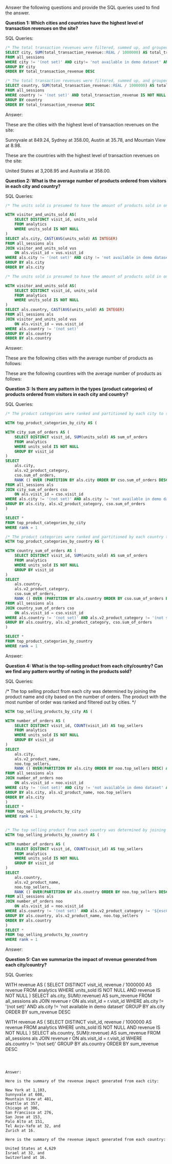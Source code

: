 Answer the following questions and provide the SQL queries used to find the answer.

    
**Question 1: Which cities and countries have the highest level of transaction revenues on the site?**


SQL Queries:

```sql
/* The total transaction revenues were filtered, summed up, and grouped according to the city. */
SELECT city, SUM(total_transaction_revenue::REAL / 1000000) AS total_transaction_revenue
FROM all_sessions
WHERE city != '(not set)' AND city!= 'not available in demo dataset' AND total_transaction_revenue IS NOT NULL AND transaction_id IS NOT NULL
GROUP BY city
ORDER BY total_transaction_revenue DESC

/* The total transaction revenues were filtered, summed up, and grouped according to the country. */
SELECT country, SUM(total_transaction_revenue::REAL / 1000000) AS total_transaction_revenue
FROM all_sessions
WHERE country != '(not set)' AND total_transaction_revenue IS NOT NULL AND transaction_id IS NOT NULL
GROUP BY country
ORDER BY total_transaction_revenue DESC
```



Answer:

These are the cities with the highest level of transaction revenues on the site: 

Sunnyvale at 849.24, 
Sydney at 358.00, 
Austin at 35.78, and 
Mountain View at 8.98.

These are the countries with the highest level of transaction revenues on the site: 

United States at 3,208.95 and 
Australia at 358.00.



**Question 2: What is the average number of products ordered from visitors in each city and country?**


SQL Queries:

```sql
/* The units sold is presumed to have the amount of products sold in one order linked to the visit id, which in turn, is joined with the city information to calculate the average for each city. */

WITH visitor_and_units_sold AS(
	SELECT DISTINCT visit_id, units_sold
	FROM analytics
	WHERE units_sold IS NOT NULL
)
SELECT als.city, CAST(AVG(units_sold) AS INTEGER)
FROM all_sessions als
JOIN visitor_and_units_sold vus
	ON als.visit_id = vus.visit_id
WHERE als.city != '(not set)' AND city != 'not available in demo dataset'
GROUP BY als.city
ORDER BY als.city

/* The units sold is presumed to have the amount of products sold in one order linked to the visit id, which in turn, is joined with the country information to calculate the average for each country. */

WITH visitor_and_units_sold AS(
	SELECT DISTINCT visit_id, units_sold
	FROM analytics
	WHERE units_sold IS NOT NULL
)
SELECT als.country, CAST(AVG(units_sold) AS INTEGER)
FROM all_sessions als
JOIN visitor_and_units_sold vus
	ON als.visit_id = vus.visit_id
WHERE als.country != '(not set)'
GROUP BY als.country
ORDER BY als.country
```


Answer:

These are the following cities with the average number of products as follows:



These are the following countires with the average number of products as follows:






**Question 3: Is there any pattern in the types (product categories) of products ordered from visitors in each city and country?**


SQL Queries:

```sql
/* The product categories were ranked and partitioned by each city to see its product categories by most number of orders.  The SQL code was nested with another CTE function to filter out the top product category in each city. */

WITH top_product_categories_by_city AS (

WITH city_sum_of_orders AS (
	SELECT DISTINCT visit_id, SUM(units_sold) AS sum_of_orders
	FROM analytics
	WHERE units_sold IS NOT NULL
	GROUP BY visit_id
)
SELECT 
	als.city, 
	als.v2_product_category,
	cso.sum_of_orders,
	RANK () OVER (PARTITION BY als.city ORDER BY cso.sum_of_orders DESC) AS rank
FROM all_sessions als
JOIN city_sum_of_orders cso
	ON als.visit_id = cso.visit_id
WHERE als.city != '(not set)' AND als.city != 'not available in demo dataset' AND als.v2_product_category != '(not set)' AND als.v2_product_category != '${escCatTitle}'
GROUP BY als.city, als.v2_product_category, cso.sum_of_orders
)

SELECT *
FROM top_product_categories_by_city
WHERE rank = 1

/* The product categories were ranked and partitioned by each country to see its product categories by most number of orders.  The SQL code was nested with another CTE function to filter out the top product category in each country. */
WITH top_product_categories_by_country AS (

WITH country_sum_of_orders AS (
	SELECT DISTINCT visit_id, SUM(units_sold) AS sum_of_orders
	FROM analytics
	WHERE units_sold IS NOT NULL
	GROUP BY visit_id
)
SELECT 
	als.country, 
	als.v2_product_category,
	cso.sum_of_orders,
	RANK () OVER (PARTITION BY als.country ORDER BY cso.sum_of_orders DESC) AS rank
FROM all_sessions als
JOIN country_sum_of_orders cso
	ON als.visit_id = cso.visit_id
WHERE als.country != '(not set)' AND als.v2_product_category != '(not set)' AND als.v2_product_category != '${escCatTitle}'
GROUP BY als.country, als.v2_product_category, cso.sum_of_orders
)

SELECT *
FROM top_product_categories_by_country
WHERE rank = 1
```

Answer:



**Question 4: What is the top-selling product from each city/country? Can we find any pattern worthy of noting in the products sold?**


SQL Queries:

/* The top selling product from each city was determined by joining the product name and city based on the number of orders.  The product with the most number of order was ranked and filtered out by cities. */
```sql
WITH top_selling_products_by_city AS (

WITH number_of_orders AS (
	SELECT DISTINCT visit_id, COUNT(visit_id) AS top_sellers
	FROM analytics
	WHERE units_sold IS NOT NULL
	GROUP BY visit_id
)
SELECT
	als.city, 
	als.v2_product_name, 
	noo.top_sellers,
	RANK () OVER(PARTITION BY als.city ORDER BY noo.top_sellers DESC) AS rank
FROM all_sessions als
JOIN number_of_orders noo
	ON als.visit_id = noo.visit_id
WHERE city != '(not set)' AND city != 'not available in demo dataset' AND als.v2_product_category != '${escCatTitle}'
GROUP BY als.city, als.v2_product_name, noo.top_sellers
ORDER BY als.city
)
SELECT *
FROM top_selling_products_by_city
WHERE rank = 1


/* The top selling product from each country was determined by joining the product name and country based on the number of orders.  The product with the most number of order was ranked and filtered out by countries. */
WITH top_selling_products_by_country AS (

WITH number_of_orders AS (
	SELECT DISTINCT visit_id, COUNT(visit_id) AS top_sellers
	FROM analytics
	WHERE units_sold IS NOT NULL
	GROUP BY visit_id
)
SELECT
	als.country, 
	als.v2_product_name, 
	noo.top_sellers,
	RANK () OVER(PARTITION BY als.country ORDER BY noo.top_sellers DESC) AS rank
FROM all_sessions als
JOIN number_of_orders noo
	ON als.visit_id = noo.visit_id
WHERE als.country != '(not set)' AND als.v2_product_category != '${escCatTitle}'
GROUP BY als.country, als.v2_product_name, noo.top_sellers
ORDER BY als.country
)
SELECT *
FROM top_selling_products_by_country
WHERE rank = 1
```



Answer:





**Question 5: Can we summarize the impact of revenue generated from each city/country?**

SQL Queries:

WITH revenue AS (
	SELECT DISTINCT visit_id, revenue / 1000000 AS revenue
	FROM analytics
	WHERE units_sold IS NOT NULL AND revenue IS NOT NULL
)
SELECT als.city, SUM(r.revenue) AS sum_revenue
FROM all_sessions als
JOIN revenue r
	ON als.visit_id = r.visit_id
WHERE als.city != '(not set)' AND als.city != 'not available in demo dataset'
GROUP BY als.city
ORDER BY sum_revenue DESC


WITH revenue AS (
	SELECT DISTINCT visit_id, revenue / 1000000 AS revenue
	FROM analytics
	WHERE units_sold IS NOT NULL AND revenue IS NOT NULL
)
SELECT als.country, SUM(r.revenue) AS sum_revenue
FROM all_sessions als
JOIN revenue r
	ON als.visit_id = r.visit_id
WHERE als.country != '(not set)'
GROUP BY als.country
ORDER BY sum_revenue DESC
```



Answer:

Here is the summary of the revenue impact generated from each city:

New York at 1,103,
Sunnyvale at 608, 
Mountain View at 481, 
Seattle at 357, 
Chicago at 306, 
San Francisco at 276, 
San Jose at 153, 
Palo Alto at 151, 
Tel Aviv-Yafo at 32, and 
Zurich at 16.

Here is the summary of the revenue impact generated from each country:

United States at 4,629
Israel at 32, and
Switzerland at 16.


